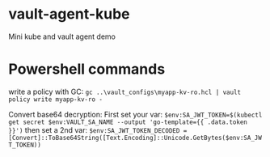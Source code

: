 # vault-agent-kube

Mini kube and vault agent demo

# Powershell commands
write a policy with GC: `gc ..\vault_configs\myapp-kv-ro.hcl | vault policy write myapp-kv-ro -`

Convert base64 decryption: 
First set your var: `$env:SA_JWT_TOKEN=$(kubectl get secret $env:VAULT_SA_NAME --output 'go-template={{ .data.token }}')` 
then set a 2nd var: `$env:SA_JWT_TOKEN_DECODED = [Convert]::ToBase64String([Text.Encoding]::Unicode.GetBytes($env:SA_JWT_TOKEN))`